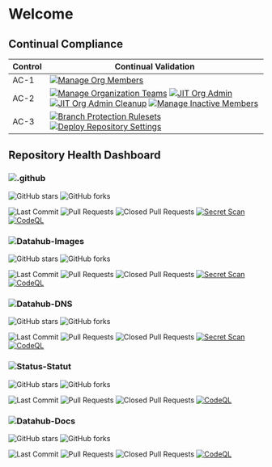 <!-- markdownlint-disable-file MD013 -->

# Welcome

## Continual Compliance

<!-- prettier-ignore-start -->
| Control| Continual Validation|
| --- | --- |
| AC-1 | [![Manage Org Members](https://github.com/fsdh-pfds/.github/actions/workflows/manage-org-members.yml/badge.svg)](https://github.com/fsdh-pfds/.github/actions/workflows/manage-org-members.yml) |                               
| AC-2 | [![Manage Organization Teams](https://github.com/fsdh-pfds/.github/actions/workflows/manage-org-teams.yml/badge.svg)](https://github.com/fsdh-pfds/.github/actions/workflows/manage-org-teams.yml) [![JIT Org Admin](https://github.com/fsdh-pfds/.github/actions/workflows/org-admin-promotion.yml/badge.svg)](https://github.com/fsdh-pfds/.github/actions/workflows/org-admin-promotion.yml) [![JIT Org Admin Cleanup](https://github.com/fsdh-pfds/.github/actions/workflows/org-admin-demotion.yml/badge.svg)](https://github.com/fsdh-pfds/.github/actions/workflows/org-admin-demotion.yml) [![Manage Inactive Members](https://github.com/fsdh-pfds/.github/actions/workflows/manage-org-members-status.yaml/badge.svg)](https://github.com/fsdh-pfds/.github/actions/workflows/manage-org-members-status.yaml) |
| AC-3|[![Branch Protection Rulesets](https://github.com/fsdh-pfds/.github/actions/workflows/manage-org-repo-rulesets.yml/badge.svg)](https://github.com/fsdh-pfds/.github/actions/workflows/manage-org-repo-rulesets.yml) [![Deploy Repository Settings](https://github.com/fsdh-pfds/.github/actions/workflows/manage-org-repo-settings.yaml/badge.svg)](https://github.com/fsdh-pfds/.github/actions/workflows/manage-org-repo-settings.yaml)|
<!-- prettier-ignore-end -->

## Repository Health Dashboard

### ![.github](https://github.com/fsdh-pfds/.github)

![GitHub stars](https://img.shields.io/github/stars/fsdh-pfds/.github?style=social)
![GitHub forks](https://img.shields.io/github/forks/fsdh-pfds/.github?style=social)

![Last Commit](https://img.shields.io/github/last-commit/fsdh-pfds/.github) ![Pull Requests](https://img.shields.io/github/issues-pr/fsdh-pfds/.github) ![Closed Pull Requests](https://img.shields.io/github/issues-pr-closed/fsdh-pfds/.github) [![Secret Scan](https://github.com/fsdh-pfds/.github/actions/workflows/secret-scanning.yml/badge.svg)](https://github.com/fsdh-pfds/.github/actions/workflows/secret-scanning.yml) [![CodeQL](https://github.com/fsdh-pfds/.github/actions/workflows/github-code-scanning/codeql/badge.svg)](https://github.com/fsdh-pfds/.github/actions/workflows/github-code-scanning/codeql)

### ![Datahub-Images](https://github.com/fsdh-pfds/datahub-images)

![GitHub stars](https://img.shields.io/github/stars/fsdh-pfds/datahub-images?style=social)
![GitHub forks](https://img.shields.io/github/forks/fsdh-pfds/datahub-images?style=social)

![Last Commit](https://img.shields.io/github/last-commit/fsdh-pfds/datahub-images) ![Pull Requests](https://img.shields.io/github/issues-pr/fsdh-pfds/datahub-images) ![Closed Pull Requests](https://img.shields.io/github/issues-pr-closed/fsdh-pfds/datahub-images) [![Secret Scan](https://github.com/fsdh-pfds/datahub-images/actions/workflows/secret-scanning.yml/badge.svg)](https://github.com/fsdh-pfds/datahub-images/actions/workflows/secret-scanning.yml) [![CodeQL](https://github.com/fsdh-pfds/datahub-images/actions/workflows/github-code-scanning/codeql/badge.svg)](https://github.com/fsdh-pfds/datahub-images/actions/workflows/github-code-scanning/codeql)

### ![Datahub-DNS](https://github.com/fsdh-pfds/datahub-dns)

![GitHub stars](https://img.shields.io/github/stars/fsdh-pfds/datahub-dns?style=social)
![GitHub forks](https://img.shields.io/github/forks/fsdh-pfds/datahub-dns?style=social)

![Last Commit](https://img.shields.io/github/last-commit/fsdh-pfds/datahub-dns) ![Pull Requests](https://img.shields.io/github/issues-pr/fsdh-pfds/datahub-dns) ![Closed Pull Requests](https://img.shields.io/github/issues-pr-closed/fsdh-pfds/datahub-dns) [![Secret Scan](https://github.com/fsdh-pfds/datahub-dns/actions/workflows/secret-scanning.yml/badge.svg)](https://github.com/fsdh-pfds/datahub-dns/actions/workflows/secret-scanning.yml) [![CodeQL](https://github.com/fsdh-pfds/datahub-dns/actions/workflows/github-code-scanning/codeql/badge.svg)](https://github.com/fsdh-pfds/datahub-dns/actions/workflows/github-code-scanning/codeql)

### ![Status-Statut](https://github.com/fsdh-pfds/status-statut)

![GitHub stars](https://img.shields.io/github/stars/fsdh-pfds/status-statut?style=social)
![GitHub forks](https://img.shields.io/github/forks/fsdh-pfds/status-statut?style=social)

![Last Commit](https://img.shields.io/github/last-commit/fsdh-pfds/status-statut) ![Pull Requests](https://img.shields.io/github/issues-pr/fsdh-pfds/status-statut) ![Closed Pull Requests](https://img.shields.io/github/issues-pr-closed/fsdh-pfds/status-statut) [![CodeQL](https://github.com/fsdh-pfds/status-statut/actions/workflows/github-code-scanning/codeql/badge.svg)](https://github.com/fsdh-pfds/status-statut/actions/workflows/github-code-scanning/codeql)

### ![Datahub-Docs](https://github.com/fsdh-pfds/datahub-docs)

![GitHub stars](https://img.shields.io/github/stars/fsdh-pfds/datahub-docs?style=social)
![GitHub forks](https://img.shields.io/github/forks/fsdh-pfds/datahub-docs?style=social)

![Last Commit](https://img.shields.io/github/last-commit/fsdh-pfds/datahub-docs) ![Pull Requests](https://img.shields.io/github/issues-pr/fsdh-pfds/datahub-docs) ![Closed Pull Requests](https://img.shields.io/github/issues-pr-closed/fsdh-pfds/datahub-docs) [![CodeQL](https://github.com/fsdh-pfds/.github/actions/workflows/github-code-scanning/codeql/badge.svg)](https://github.com/fsdh-pfds/.github/actions/workflows/github-code-scanning/codeql)
